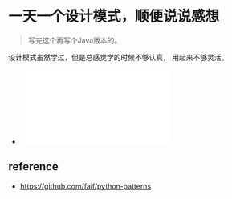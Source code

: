 # 一天一个设计模式，顺便说说感想

> 写完这个再写个Java版本的。

设计模式虽然学过，但是总感觉学的时候不够认真，
用起来不够灵活。

- ![abstract_factory](abstract_factory.py)

## reference

- https://github.com/faif/python-patterns
